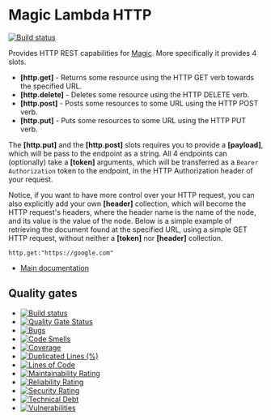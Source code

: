 
# Magic Lambda HTTP

[![Build status](https://travis-ci.com/polterguy/magic.lambda.http.svg?master)](https://travis-ci.com/polterguy/magic.lambda.http)

Provides HTTP REST capabilities for [Magic](https://github.com/polterguy/magic). More specifically it provides 4 slots.

* __[http.get]__ - Returns some resource using the HTTP GET verb towards the specified URL.
* __[http.delete]__ - Deletes some resource using the HTTP DELETE verb.
* __[http.post]__ - Posts some resources to some URL using the HTTP POST verb.
* __[http.put]__ - Puts some resources to some URL using the HTTP PUT verb.

The __[http.put]__ and the __[http.post]__ slots requires you to provide a __[payload]__, which will be pass to the
endpoint as a string. All 4 endpoints can (optionally) take a __[token]__ arguments, which will be transferred as
a `Bearer Authorization` token to the endpoint, in the HTTP Authorization header of your request.

Notice, if you want to have more control over your HTTP request, you can also explicitly add your own
**[header]** collection, which will become the HTTP request's headers, where the header name is the name
of the node, and its value is the value of the node. Below is a simple example of retrieving the document
found at the specified URL, using a simple GET HTTP request, without neither a **[token]** nor **[header]**
collection.

```
http.get:"https://google.com"
```

* [Main documentation](https://polterguy.github.io/)

## Quality gates

- [![Build status](https://travis-ci.com/polterguy/magic.lambda.http.svg?master)](https://travis-ci.com/polterguy/magic.lambda.http)
- [![Quality Gate Status](https://sonarcloud.io/api/project_badges/measure?project=polterguy_magic.lambda.http&metric=alert_status)](https://sonarcloud.io/dashboard?id=polterguy_magic.lambda.http)
- [![Bugs](https://sonarcloud.io/api/project_badges/measure?project=polterguy_magic.lambda.http&metric=bugs)](https://sonarcloud.io/dashboard?id=polterguy_magic.lambda.http)
- [![Code Smells](https://sonarcloud.io/api/project_badges/measure?project=polterguy_magic.lambda.http&metric=code_smells)](https://sonarcloud.io/dashboard?id=polterguy_magic.lambda.http)
- [![Coverage](https://sonarcloud.io/api/project_badges/measure?project=polterguy_magic.lambda.http&metric=coverage)](https://sonarcloud.io/dashboard?id=polterguy_magic.lambda.http)
- [![Duplicated Lines (%)](https://sonarcloud.io/api/project_badges/measure?project=polterguy_magic.lambda.http&metric=duplicated_lines_density)](https://sonarcloud.io/dashboard?id=polterguy_magic.lambda.http)
- [![Lines of Code](https://sonarcloud.io/api/project_badges/measure?project=polterguy_magic.lambda.http&metric=ncloc)](https://sonarcloud.io/dashboard?id=polterguy_magic.lambda.http)
- [![Maintainability Rating](https://sonarcloud.io/api/project_badges/measure?project=polterguy_magic.lambda.http&metric=sqale_rating)](https://sonarcloud.io/dashboard?id=polterguy_magic.lambda.http)
- [![Reliability Rating](https://sonarcloud.io/api/project_badges/measure?project=polterguy_magic.lambda.http&metric=reliability_rating)](https://sonarcloud.io/dashboard?id=polterguy_magic.lambda.http)
- [![Security Rating](https://sonarcloud.io/api/project_badges/measure?project=polterguy_magic.lambda.http&metric=security_rating)](https://sonarcloud.io/dashboard?id=polterguy_magic.lambda.http)
- [![Technical Debt](https://sonarcloud.io/api/project_badges/measure?project=polterguy_magic.lambda.http&metric=sqale_index)](https://sonarcloud.io/dashboard?id=polterguy_magic.lambda.http)
- [![Vulnerabilities](https://sonarcloud.io/api/project_badges/measure?project=polterguy_magic.lambda.http&metric=vulnerabilities)](https://sonarcloud.io/dashboard?id=polterguy_magic.lambda.http)
